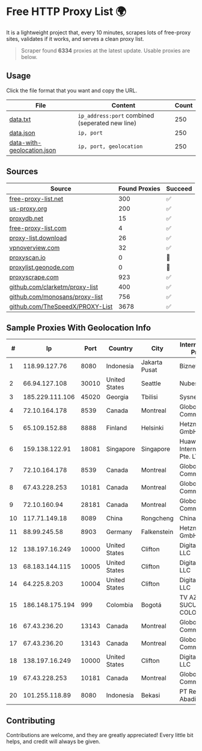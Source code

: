
# Free HTTP Proxy List 🌍

It is a lightweight project that, every 10 minutes, scrapes lots of free-proxy sites, validates if it works, and serves a clean proxy list.


> Scraper found **6334** proxies at the latest update. Usable proxies are below.

## Usage

Click the file format that you want and copy the URL.


|File|Content|Count|
|----|-------|-----|
|[data.txt](https://raw.githubusercontent.com/themiralay/Proxy-List-World/master/data.txt)|`ip_address:port` combined (seperated new line)|250|
|[data.json](https://raw.githubusercontent.com/themiralay/Proxy-List-World/master/data.json)|`ip, port`|250|
|[data-with-geolocation.json](https://raw.githubusercontent.com/themiralay/Proxy-List-World/master/data-with-geolocation.json)|`ip, port, geolocation`|250|

## Sources

|Source|Found Proxies|Succeed|
|------|-------------|-------|
|[free-proxy-list.net](https://free-proxy-list.net)|300|✅|
|[us-proxy.org](https://www.us-proxy.org)|200|✅|
|[proxydb.net](http://proxydb.net)|15|✅|
|[free-proxy-list.com](https://free-proxy-list.com/?page=&port=&type%5B%5D=http&type%5B%5D=https&up_time=0&search=Search)|4|✅|
|[proxy-list.download](https://www.proxy-list.download/HTTP)|26|✅|
|[vpnoverview.com](https://vpnoverview.com/privacy/anonymous-browsing/free-proxy-servers)|32|✅|
|[proxyscan.io](https://www.proxyscan.io)|0|🚫|
|[proxylist.geonode.com](https://proxylist.geonode.com/api/proxy-list?limit=300&page=1&sort_by=lastChecked&sort_type=desc&protocols=http,https)|0|🚫|
|[proxyscrape.com](https://api.proxyscrape.com/v2/?request=displayproxies&protocol=http&timeout=10000&country=all&ssl=all&anonymity=all)|923|✅|
|[github.com/clarketm/proxy-list](https://raw.githubusercontent.com/clarketm/proxy-list/master/proxy-list-raw.txt)|400|✅|
|[github.com/monosans/proxy-list](https://raw.githubusercontent.com/monosans/proxy-list/main/proxies/http.txt)|756|✅|
|[github.com/TheSpeedX/PROXY-List](https://raw.githubusercontent.com/TheSpeedX/PROXY-List/master/http.txt)|3678|✅|


## Sample Proxies With Geolocation Info

|#|Ip|Port|Country|City|Internet Service Provider|
|-|--|----|-------|----|-------------------------|
|1|118.99.127.76|8080|Indonesia|Jakarta Pusat|Biznet Metronet|
|2|66.94.127.108|30010|United States|Seattle|Nubes, LLC|
|3|185.229.111.106|45020|Georgia|Tbilisi|Sysnet LLC|
|4|72.10.164.178|8539|Canada|Montreal|GloboTech Communications|
|5|65.109.152.88|8888|Finland|Helsinki|Hetzner Online GmbH|
|6|159.138.122.91|18081|Singapore|Singapore|Huawei International Pte. LTD|
|7|72.10.164.178|8539|Canada|Montreal|GloboTech Communications|
|8|67.43.228.253|10181|Canada|Montreal|GloboTech Communications|
|9|72.10.160.94|28181|Canada|Montreal|GloboTech Communications|
|10|117.71.149.18|8089|China|Rongcheng|Chinanet|
|11|88.99.245.58|8903|Germany|Falkenstein|Hetzner Online GmbH|
|12|138.197.16.249|10000|United States|Clifton|DigitalOcean, LLC|
|13|68.183.144.115|10005|United States|Clifton|DigitalOcean, LLC|
|14|64.225.8.203|10004|United States|Clifton|DigitalOcean, LLC|
|15|186.148.175.194|999|Colombia|Bogotá|TV AZTECA SUCURSAL COLOMBIA|
|16|67.43.236.20|13143|Canada|Montreal|GloboTech Communications|
|17|67.43.236.20|13143|Canada|Montreal|GloboTech Communications|
|18|138.197.16.249|10000|United States|Clifton|DigitalOcean, LLC|
|19|67.43.228.253|10181|Canada|Montreal|GloboTech Communications|
|20|101.255.118.89|8080|Indonesia|Bekasi|PT Remala Abadi|



## Contributing

Contributions are welcome, and they are greatly appreciated! Every
little bit helps, and credit will always be given.

